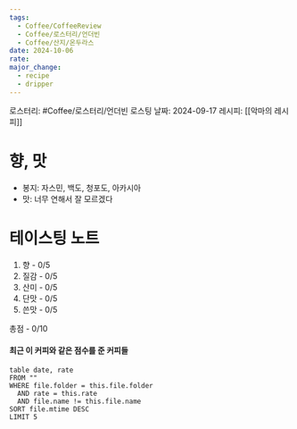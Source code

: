 ```yaml
---
tags:
  - Coffee/CoffeeReview
  - Coffee/로스터리/언더빈
  - Coffee/산지/온두라스
date: 2024-10-06
rate: 
major_change:
  - recipe
  - dripper
---
```

로스터리: #Coffee/로스터리/언더빈 
로스팅 날짜: 2024-09-17
레시피: [[악마의 레시피]]
# 향, 맛
- 봉지: 자스민, 백도, 청포도, 아카시아
- 맛: 너무 연해서 잘 모르겠다
# 테이스팅 노트
1. 향 - 0/5
2. 질감 - 0/5
3. 산미 - 0/5
4. 단맛 - 0/5
5. 쓴맛 - 0/5

총점 - 0/10

#### 최근 이 커피와 같은 점수를 준 커피들
```dataview
table date, rate
FROM ""
WHERE file.folder = this.file.folder
  AND rate = this.rate
  AND file.name != this.file.name
SORT file.mtime DESC
LIMIT 5
```
